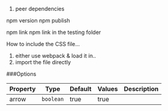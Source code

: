 1. peer dependencies


npm version
npm publish


npm link
npm link <pkg-name> in the testing folder


How to include the CSS file...
1. either use webpack & load it in..
2. import the file directly

###Options

| Property | Type | Default | Values | Description |
| -------- | ---- | ------- | ------ | ----------- |
| arrow | `boolean` | true | true || false | Enable the next and previous buttons on the carousel |